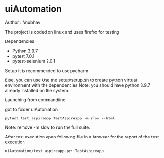 # uiAutomation
Author : Anubhav


The project is coded on linux and uses firefox for testing

Dependencies
- Python 3.9.7
- pytest 7.0.1
- pytest-selenium 2.0.1


Setup
it is recommended to use pycharm

Else, you can use 
Use the setup/setup.sh to create python virtual environment with the dependencies
Note: you should have python 3.9.7 already installed on the system.

Launching from commandline


got to folder uiAutomation

    pytest test_aspireapp.TestAspireapp -m slow --html

Note: remove -m slow to run the full suite.

After test execution open following file in a browser for the report of the test execution

    uiAutomation/test_aspireapp.py::TestAspireapp



